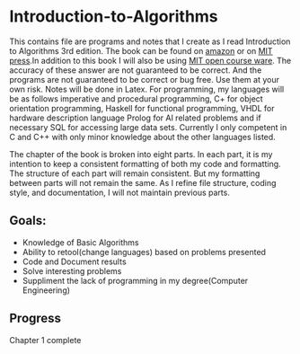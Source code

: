 # Introduction-to-Algorithms
This contains file are programs and notes that I create as I read Introduction
to Algorithms 3rd edition.  The book can be found on
[amazon](http://www.amazon.com/Introduction-Algorithms-Edition-Thomas-Cormen/dp/0262033844)
or on [MIT press](http://mitpress.mit.edu/books/introduction-algorithms).In
addition to this book I will also be using [MIT open course
ware](http://ocw.mit.edu/courses/electrical-engineering-and-computer-science/6-046j-introduction-to-algorithms-sma-5503-fall-2005/).
The accuracy of these answer are not guaranteed to be correct. And the programs
are not guaranteed to be correct or bug free. Use them at your own risk.  Notes
will be done in Latex. For programming, my languages will be as follows
imperative and procedural programming, C+ for object orientation programming,
Haskell for functional programming, VHDL for hardware description language
Prolog for AI related problems and if necessary SQL for accessing large data
sets. Currently I only competent in C and C++ with only minor knowledge about
the other languages listed.

The chapter of the book is broken into eight parts. In each part, it is my
intention to keep a consistent formatting of both my code and formatting. The
structure of each part will remain consistent. But my formatting between parts
will not remain the same. As I refine file structure, coding style, and
documentation, I will not maintain previous parts.  

Goals:
------

* Knowledge of Basic Algorithms
* Ability to retool(change languages) based on problems presented
* Code and Document results
* Solve interesting problems
* Suppliment the lack of programming in my degree(Computer Engineering)


Progress
--------
Chapter 1 complete



